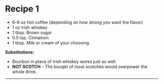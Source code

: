 # Recipe 1 #

- 6-8 oz Hot coffee (depending on how strong you want the flavor)
- 1 oz Irish whiskey
- 1 tbsp. Brown sugar
- 0.5 tsp. Cinnamon
- 1 tbsp. Milk or cream of your choosing.

**Substitutions:**
 - Bourbon in place of irish whiskey works just as well.
 - **NOT SCOTCH** - The bouqet of most scotches would overpower the whole drink.

----
